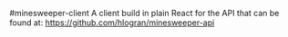 #minesweeper-client
A client build in plain React for the API that can be found at: https://github.com/hlogran/minesweeper-api

